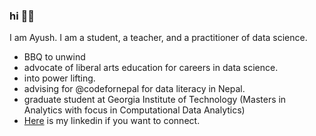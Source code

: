 ### hi ✌🏻

I am Ayush. I am a student, a teacher, and a practitioner of data science.  

- BBQ to unwind
- advocate of liberal arts education for careers in data science. 
- into power lifting. 
- advising for @codefornepal for data literacy in Nepal.
- graduate student at Georgia Institute of Technology (Masters in Analytics with focus in Computational Data Analytics)
- [Here](https://linkedin.com/in/ayush-subedi) is my linkedin if you want to connect.
